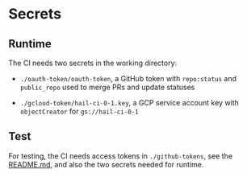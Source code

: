 # Secrets
## Runtime

The CI needs two secrets in the working directory:

 - `./oauth-token/oauth-token`, a GitHub token with `repo:status` and
   `public_repo` used to merge PRs and update statuses

 - `./gcloud-token/hail-ci-0-1.key`, a GCP service account key with
   `objectCreator` for `gs://hail-ci-0-1`

## Test

For testing, the CI needs access tokens in `./github-tokens`, see the
[README.md](./github-tokens/README.md), and also the two secrets needed for
runtime.

